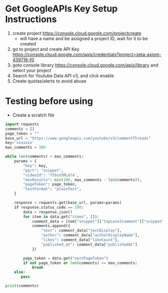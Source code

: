 # Get GoogleAPIs Key Setup Instructions
1) create project https://console.cloud.google.com/projectcreate
    - will have a name and be assigned a project ID, wait for it to be created
2) go to project and create API Key https://console.cloud.google.com/apis/credentials?project=zeta-axiom-439718-f0
3) goto console library https://console.cloud.google.com/apis/library and select your project
4) Search for Youtube Data API v3, and click enable
5) Create quotas/alerts to avoid abuse

# Testing before using
* Create a scratch file
```python
import requests
comments = []
page_token = ""
base_url = "https://www.googleapis.com/youtube/v3/commentThreads"
key='xxxxxxx'
max_comments = 100

while len(comments) < max_comments:
    params = {
        "key": key,
        "part": "snippet",
        "videoId": 'ffbcU3RLml4',
        "maxResults": min(100, max_comments - len(comments)),
        "pageToken": page_token,
        "textFormat": "plainText",
    }

    response = requests.get(base_url, params=params)
    if response.status_code == 200:
        data = response.json()
        for item in data.get("items", []):
            comment_data = item["snippet"]["topLevelComment"]["snippet"]
            comments.append({
                "text": comment_data["textDisplay"],
                "author": comment_data["authorDisplayName"],
                "likes": comment_data["likeCount"],
                "published_at": comment_data["publishedAt"]
            })

        page_token = data.get("nextPageToken")
        if not page_token or len(comments) >= max_comments:
            break
    else:
       pass

print(comments)

```